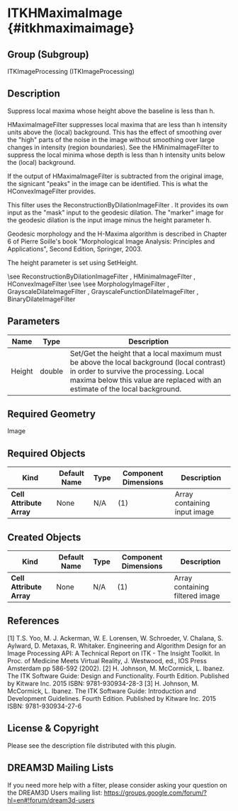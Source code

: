 ITKHMaximaImage {#itkhmaximaimage}
===============

## Group (Subgroup) ##
ITKImageProcessing (ITKImageProcessing)

## Description ##
Suppress local maxima whose height above the baseline is less than h.

HMaximaImageFilter suppresses local maxima that are less than h intensity units above the (local) background. This has the effect of smoothing over the "high" parts of the noise in the image without smoothing over large changes in intensity (region boundaries). See the HMinimaImageFilter to suppress the local minima whose depth is less than h intensity units below the (local) background.

If the output of HMaximaImageFilter is subtracted from the original image, the signicant "peaks" in the image can be identified. This is what the HConvexImageFilter provides.

This filter uses the ReconstructionByDilationImageFilter . It provides its own input as the "mask" input to the geodesic dilation. The "marker" image for the geodesic dilation is the input image minus the height parameter h.

Geodesic morphology and the H-Maxima algorithm is described in Chapter 6 of Pierre Soille's book "Morphological Image Analysis:
Principles and Applications", Second Edition, Springer, 2003.

The height parameter is set using SetHeight.

\see ReconstructionByDilationImageFilter , HMinimaImageFilter , HConvexImageFilter 
\see 
\see MorphologyImageFilter , GrayscaleDilateImageFilter , GrayscaleFunctionDilateImageFilter , BinaryDilateImageFilter

## Parameters ##
| Name | Type | Description |
|------|------|------|
| Height | double| Set/Get the height that a local maximum must be above the local background (local contrast) in order to survive the processing. Local maxima below this value are replaced with an estimate of the local background. |


## Required Geometry ##
Image

## Required Objects ##
| Kind | Default Name | Type | Component Dimensions | Description |
|------|--------------|-------------|---------|-----|
| **Cell Attribute Array** | None | N/A | (1)  | Array containing input image

## Created Objects ##
| Kind | Default Name | Type | Component Dimensions | Description |
|------|--------------|-------------|---------|-----|
| **Cell Attribute Array** | None | N/A | (1)  | Array containing filtered image

## References ##
[1] T.S. Yoo, M. J. Ackerman, W. E. Lorensen, W. Schroeder, V. Chalana, S. Aylward, D. Metaxas, R. Whitaker. Engineering and Algorithm Design for an Image Processing API: A Technical Report on ITK - The Insight Toolkit. In Proc. of Medicine Meets Virtual Reality, J. Westwood, ed., IOS Press Amsterdam pp 586-592 (2002). 
[2] H. Johnson, M. McCormick, L. Ibanez. The ITK Software Guide: Design and Functionality. Fourth Edition. Published by Kitware Inc. 2015 ISBN: 9781-930934-28-3
[3] H. Johnson, M. McCormick, L. Ibanez. The ITK Software Guide: Introduction and Development Guidelines. Fourth Edition. Published by Kitware Inc. 2015 ISBN: 9781-930934-27-6

## License & Copyright ##

Please see the description file distributed with this plugin.

## DREAM3D Mailing Lists ##

If you need more help with a filter, please consider asking your question on the DREAM3D Users mailing list:
https://groups.google.com/forum/?hl=en#!forum/dream3d-users
